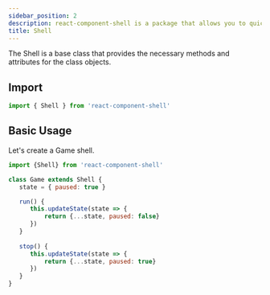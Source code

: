 ```yaml
---
sidebar_position: 2
description: react-component-shell is a package that allows you to quickly and easily create react-contexts and implement state management.
title: Shell
---
```


The Shell is a base class that provides the necessary methods and attributes for the class objects.

## Import

```js
import { Shell } from 'react-component-shell'
```

## Basic Usage

Let's create a Game shell.

```js title="game.js"
import {Shell} from 'react-component-shell'

class Game extends Shell {
   state = { paused: true }

   run() {
      this.updateState(state => {
          return {...state, paused: false}
      })
   }
   
   stop() {
      this.updateState(state => {
          return {...state, paused: true}
      })
   }
}

```